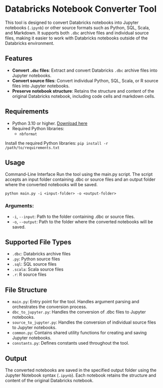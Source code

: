 # Databricks Notebook Converter Tool

This tool is designed to convert Databricks notebooks into Jupyter notebooks (`.ipynb`) or other source formats such as Python, SQL, Scala, and Markdown. It supports both `.dbc` archive files and individual source files, making it easier to work with Databricks notebooks outside of the Databricks environment.

## Features

- **Convert `.dbc` files**: Extract and convert Databricks `.dbc` archive files into Jupyter notebooks.
- **Convert source files**: Convert individual Python, SQL, Scala, or R source files into Jupyter notebooks.
- **Preserve notebook structure**: Retains the structure and content of the original Databricks notebook, including code cells and markdown cells.

## Requirements

- Python 3.10 or higher. [Download here](https://www.python.org/downloads/)
- Required Python libraries:
  - `nbformat`

Install the required Python libraries:
`pip install -r /path/to/requirements.txt`

## Usage
Command-Line Interface
Run the tool using the main.py script. The script accepts an input folder containing .dbc or source files and an output folder where the converted notebooks will be saved.

`python main.py -i <input-folder> -o <output-folder>`

### Arguments:
- `-i`, `--input`: Path to the folder containing .dbc or source files.
- `-o`, `--output`: Path to the folder where the converted notebooks will be saved.

## Supported File Types
- `.dbc`: Databricks archive files
- `.py`: Python source files
- `.sql`: SQL source files
- `.scala`: Scala source files
- `.r`: R source files

## File Structure
- `main.py`: Entry point for the tool. Handles argument parsing and orchestrates the conversion process.
- `dbc_to_jupyter.py`: Handles the conversion of .dbc files to Jupyter notebooks.
- `source_to_jupyter.py`: Handles the conversion of individual source files to Jupyter notebooks.
- `common.py`: Contains shared utility functions for creating and saving Jupyter notebooks.
- `constants.py`: Defines constants used throughout the tool.

## Output
The converted notebooks are saved in the specified output folder using the Jupyter Notebook syntax (`.ipynb`). Each notebook retains the structure and content of the original Databricks notebook.
